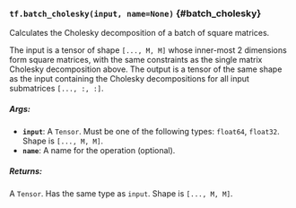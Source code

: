 ### `tf.batch_cholesky(input, name=None)` {#batch_cholesky}

Calculates the Cholesky decomposition of a batch of square matrices.

The input is a tensor of shape `[..., M, M]` whose inner-most 2 dimensions
form square matrices, with the same constraints as the single matrix Cholesky
decomposition above. The output is a tensor of the same shape as the input
containing the Cholesky decompositions for all input submatrices `[..., :, :]`.

##### Args:


*  <b>`input`</b>: A `Tensor`. Must be one of the following types: `float64`, `float32`.
    Shape is `[..., M, M]`.
*  <b>`name`</b>: A name for the operation (optional).

##### Returns:

  A `Tensor`. Has the same type as `input`. Shape is `[..., M, M]`.

